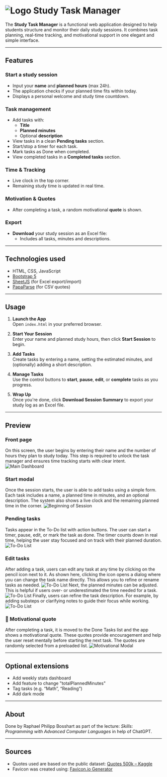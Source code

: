# ![Logo](assets/images/logo.png) Study Task Manager

The **Study Task Manager** is a functional web application designed to help students structure and monitor their daily study sessions. It combines task planning, real-time tracking, and motivational support in one elegant and simple interface.

---

## Features

### Start a study session
- Input your **name** and **planned hours** (max 24h).
- The application checks if your planned time fits within today.
- Displays a personal welcome and study time countdown.

### Task management
- Add tasks with:
  - **Title**
  - **Planned minutes**
  - Optional **description**
- View tasks in a clean **Pending tasks** section.
- Start/stop a timer for each task.
- Mark tasks as Done when completed.
- View completed tasks in a **Completed tasks** section.

### Time & Tracking
- Live clock in the top corner.
- Remaining study time is updated in real time.

### Motivation & Quotes
- After completing a task, a random motivational **quote** is shown.

### Export
- **Download** your study session as an Excel file:
  - Includes all tasks, minutes and descriptions.
---

## Technologies used

- HTML, CSS, JavaScript
- [Bootstrap 5](https://getbootstrap.com/)
- [SheetJS](https://sheetjs.com/) (for Excel export/import)
- [PapaParse](https://www.papaparse.com/) (for CSV quotes)

---

## Usage

1. **Launch the App**  
   Open `index.html` in your preferred browser.

2. **Start Your Session**  
   Enter your name and planned study hours, then click **Start Session** to begin.

3. **Add Tasks**  
   Create tasks by entering a name, setting the estimated minutes, and (optionally) adding a short description.

4. **Manage Tasks**  
   Use the control buttons to **start**, **pause**, **edit**, or **complete** tasks as you progress.

5. **Wrap Up**  
   Once you're done, click **Download Session Summary** to export your study log as an Excel file.

---

## Preview

### Front page
On this screen, the user begins by entering their name and the number of hours they plan to study today. This step is required to unlock the task manager and ensures time tracking starts with clear intent.
![Main Dashboard](assets/preview/frontpage.png)

### Start modal
Once the session starts, the user is able to add tasks using a simple form. Each task includes a name, a planned time in minutes, and an optional description. The system also shows a live clock and the remaining planned time in the corner.
![Beginning of Session](assets/preview/beginning.png)

### Pending tasks
Tasks appear in the To-Do list with action buttons. The user can start a timer, pause, edit, or mark the task as done. The timer counts down in real time, helping the user stay focused and on track with their planned duration.
![To-Do List](assets/preview/todo.png)

### Edit tasks
After adding a task, users can edit any task at any time by clicking on the pencil icon next to it. As shown here, clicking the icon opens a dialog where you can change the task name directly. This allows you to refine or rename tasks as needed.
![To-Do List](assets/preview/editTaskName.png)
Next, the planned minutes can be adjusted. This is helpful if users over- or underestimated the time needed for a task.
![To-Do List](assets/preview/editTaskMinutes.png)
Finally, users can refine the task description. For example, by adding substeps or clarifying notes to guide their focus while working.
![To-Do List](assets/preview/editTaskDescription.png)

### 💬 Motivational quote
After completing a task, it is moved to the Done Tasks list and the app shows a motivational quote. These quotes provide encouragement and help the user reset mentally before starting the next task. The quotes are randomly selected from a preloaded list.
![Motivational Modal](assets/preview/quote.png)

---

## Optional extensions

- Add weekly stats dashboard
- Add feature to change "totalPlannedMinutes"
- Tag tasks (e.g. “Math”, “Reading”)
- Add dark mode

---

## About

Done by Raphael Philipp Bosshart as part of the lecture: *Skills: Programming with Advanced Computer Languages* in help of ChatGPT. 

---

## Sources

- Quotes used are based on the public dataset: [Quotes 500k – Kaggle](https://www.kaggle.com/datasets/manann/quotes-500k)  
- Favicon was created using: [Favicon.io Generator](https://favicon.io/favicon-generator/)



